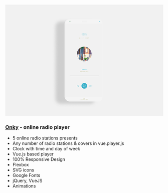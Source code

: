 <img src="preview/git_.png">

### [Onky](https://onky.vercel.app/) - online radio player

- 5 online radio stations presents
- Any number of radio stations & covers in vue.player.js
- Clock with time and day of week
- Vue.js based player
- 100% Responsive Design
- Flexbox
- SVG icons 
- Google Fonts
- jQuery, VueJS
- Animations


